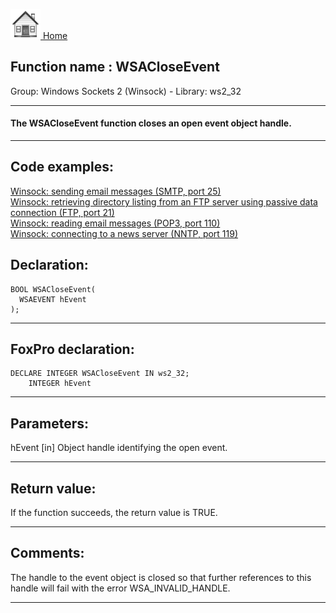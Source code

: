 [<img src="../../images/home.png"> Home ](https://github.com/VFPX/Win32API)  

## Function name : WSACloseEvent
Group: Windows Sockets 2 (Winsock) - Library: ws2_32    
***  


#### The WSACloseEvent function closes an open event object handle.
***  


## Code examples:
[Winsock: sending email messages (SMTP, port 25)](../../samples/sample_385.md)  
[Winsock: retrieving directory listing from an FTP server using passive data connection (FTP, port 21)](../../samples/sample_386.md)  
[Winsock: reading email messages (POP3, port 110)](../../samples/sample_388.md)  
[Winsock: connecting to a news server (NNTP, port 119)](../../samples/sample_389.md)  

## Declaration:
```foxpro  
BOOL WSACloseEvent(
  WSAEVENT hEvent
);  
```  
***  


## FoxPro declaration:
```foxpro  
DECLARE INTEGER WSACloseEvent IN ws2_32;
	INTEGER hEvent  
```  
***  


## Parameters:
hEvent 
[in] Object handle identifying the open event.   
***  


## Return value:
If the function succeeds, the return value is TRUE.  
***  


## Comments:
The handle to the event object is closed so that further references to this handle will fail with the error WSA_INVALID_HANDLE.  
  
***  

